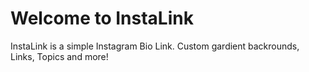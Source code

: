 Welcome to InstaLink
=================

InstaLink is a simple Instagram Bio Link. Custom gardient backrounds, Links, Topics and more! 

